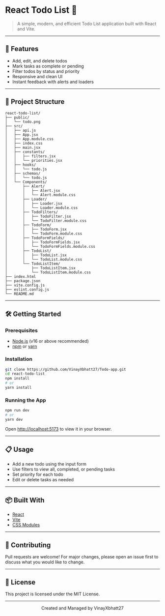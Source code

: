 # React Todo List 📝

> A simple, modern, and efficient Todo List application built with React and Vite.

---

## 🚀 Features

- Add, edit, and delete todos
- Mark tasks as complete or pending
- Filter todos by status and priority
- Responsive and clean UI
- Instant feedback with alerts and loaders

---

## 📂 Project Structure

```text
react-todo-list/
├── public/
│   └── todo.png
├── src/
│   ├── api.js
│   ├── App.jsx
│   ├── App.module.css
│   ├── index.css
│   ├── main.jsx
│   ├── constants/
│   │   ├── filters.jsx
│   │   └── priorities.jsx
│   ├── hooks/
│   │   └── todo.js
│   ├── schemas/
│   │   └── todo.js
│   └── Components/
│       ├── Alert/
│       │   ├── Alert.jsx
│       │   └── Alert.module.css
│       ├── Loader/
│       │   ├── Loader.jsx
│       │   └── Loader.module.css
│       ├── TodoFilters/
│       │   ├── TodoFilter.jsx
│       │   └── TodoFilter.module.css
│       ├── TodoForm/
│       │   ├── TodoForm.jsx
│       │   └── TodoForm.module.css
│       ├── TodoFormFields/
│       │   ├── TodoFormFields.jsx
│       │   └── TodoFormFields.module.css
│       ├── TodoList/
│       │   ├── TodoList.jsx
│       │   └── TodoList.module.css
│       └── TodoListItem/
│           ├── TodoListItem.jsx
│           └── TodoListItem.module.css
├── index.html
├── package.json
├── vite.config.js
├── eslint.config.js
└── README.md
```

---

## 🛠️ Getting Started

### Prerequisites

- [Node.js](https://nodejs.org/) (v16 or above recommended)
- [npm](https://www.npmjs.com/) or [yarn](https://yarnpkg.com/)

### Installation

```bash
git clone https://github.com/VinayXbhatt27/Todo-app.git
cd react-todo-list
npm install
# or
yarn install
```

### Running the App

```bash
npm run dev
# or
yarn dev
```

Open [http://localhost:5173](http://localhost:5173) to view it in your browser.

---

## 📋 Usage

- Add a new todo using the input form
- Use filters to view all, completed, or pending tasks
- Set priority for each todo
- Edit or delete tasks as needed

---

## 📦 Built With

- [React](https://reactjs.org/)
- [Vite](https://vitejs.dev/)
- [CSS Modules](https://github.com/css-modules/css-modules)

---

## 🙌 Contributing

Pull requests are welcome! For major changes, please open an issue first to discuss what you would like to change.

---

## 📄 License

This project is licensed under the MIT License.

---

<p align="center">Created and Managed by VinayXbhatt27</p>
